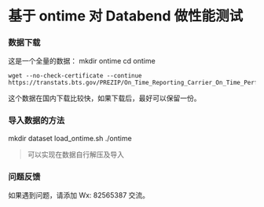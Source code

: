 # 基于 ontime 对 Databend 做性能测试

### 数据下载

这是一个全量的数据：
mkdir ontime
cd ontime 
```
wget --no-check-certificate --continue https://transtats.bts.gov/PREZIP/On_Time_Reporting_Carrier_On_Time_Performance_1987_present_{1987..2021}_{1..12}.zip
```

这个数据在国内下载比较快，如果下载后，最好可以保留一份。 

### 导入数据的方法
mkdir dataset
load_ontime.sh ./ontime

>可以实现在数据自行解压及导入


### 问题反馈
如果遇到问题，请添加 Wx: 82565387 交流。